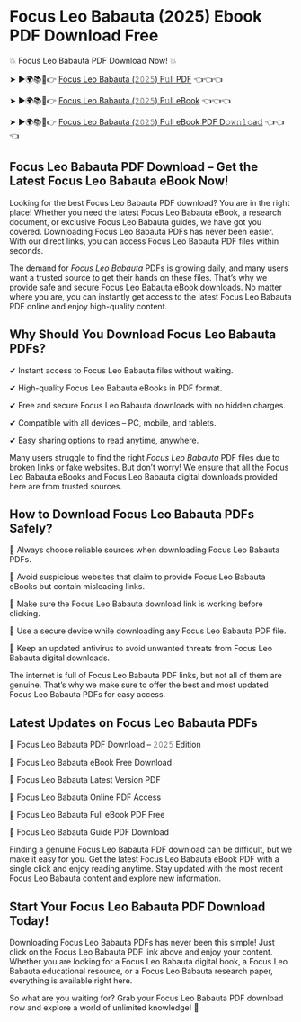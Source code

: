# Focus Leo Babauta (2025) Ebook PDF Download Free

💥 Focus Leo Babauta PDF Download Now! 💥

➤ ►🌍📚📱👉 [Focus Leo Babauta (𝟸𝟶𝟸𝟻) F𝚞ll PDF](https://getpdf.xyz/focus-leo-babauta) 👈👈👈


➤ ►🌍📚📱👉 [Focus Leo Babauta (𝟸𝟶𝟸𝟻) F𝚞ll eBook](https://getpdf.xyz/focus-leo-babauta) 👈👈👈


➤ ►🌍📚📱👉 [Focus Leo Babauta (𝟸𝟶𝟸𝟻) F𝚞ll eBook PDF D𝚘𝚠𝚗𝚕𝚘a𝚍](https://getpdf.xyz/focus-leo-babauta) 👈👈👈


## Focus Leo Babauta PDF Download – Get the Latest Focus Leo Babauta eBook Now!

Looking for the best Focus Leo Babauta PDF download? You are in the right place! Whether you need the latest Focus Leo Babauta eBook, a research document, or exclusive Focus Leo Babauta guides, we have got you covered. Downloading Focus Leo Babauta PDFs has never been easier. With our direct links, you can access Focus Leo Babauta PDF files within seconds.

The demand for *Focus Leo Babauta* PDFs is growing daily, and many users want a trusted source to get their hands on these files. That’s why we provide safe and secure Focus Leo Babauta eBook downloads. No matter where you are, you can instantly get access to the latest Focus Leo Babauta PDF online and enjoy high-quality content.

## Why Should You Download Focus Leo Babauta PDFs?

✔ Instant access to Focus Leo Babauta files without waiting.

✔ High-quality Focus Leo Babauta eBooks in PDF format.

✔ Free and secure Focus Leo Babauta downloads with no hidden charges.

✔ Compatible with all devices – PC, mobile, and tablets.

✔ Easy sharing options to read anytime, anywhere.

Many users struggle to find the right *Focus Leo Babauta* PDF files due to broken links or fake websites. But don’t worry! We ensure that all the Focus Leo Babauta eBooks and Focus Leo Babauta digital downloads provided here are from trusted sources.

## How to Download Focus Leo Babauta PDFs Safely?

📌 Always choose reliable sources when downloading Focus Leo Babauta PDFs.

📌 Avoid suspicious websites that claim to provide Focus Leo Babauta eBooks but contain misleading links.

📌 Make sure the Focus Leo Babauta download link is working before clicking.

📌 Use a secure device while downloading any Focus Leo Babauta PDF file.

📌 Keep an updated antivirus to avoid unwanted threats from Focus Leo Babauta digital downloads.

The internet is full of Focus Leo Babauta PDF links, but not all of them are genuine. That’s why we make sure to offer the best and most updated Focus Leo Babauta PDFs for easy access.

## Latest Updates on Focus Leo Babauta PDFs

🔹 Focus Leo Babauta PDF Download – 𝟸𝟶𝟸𝟻 Edition

🔹 Focus Leo Babauta eBook Free Download

🔹 Focus Leo Babauta Latest Version PDF

🔹 Focus Leo Babauta Online PDF Access

🔹 Focus Leo Babauta Full eBook PDF Free

🔹 Focus Leo Babauta Guide PDF Download

Finding a genuine Focus Leo Babauta PDF download can be difficult, but we make it easy for you. Get the latest Focus Leo Babauta eBook PDF with a single click and enjoy reading anytime. Stay updated with the most recent Focus Leo Babauta content and explore new information.

## Start Your Focus Leo Babauta PDF Download Today!

Downloading Focus Leo Babauta PDFs has never been this simple! Just click on the Focus Leo Babauta PDF link above and enjoy your content. Whether you are looking for a Focus Leo Babauta digital book, a Focus Leo Babauta educational resource, or a Focus Leo Babauta research paper, everything is available right here.

So what are you waiting for? Grab your Focus Leo Babauta PDF download now and explore a world of unlimited knowledge! 🚀